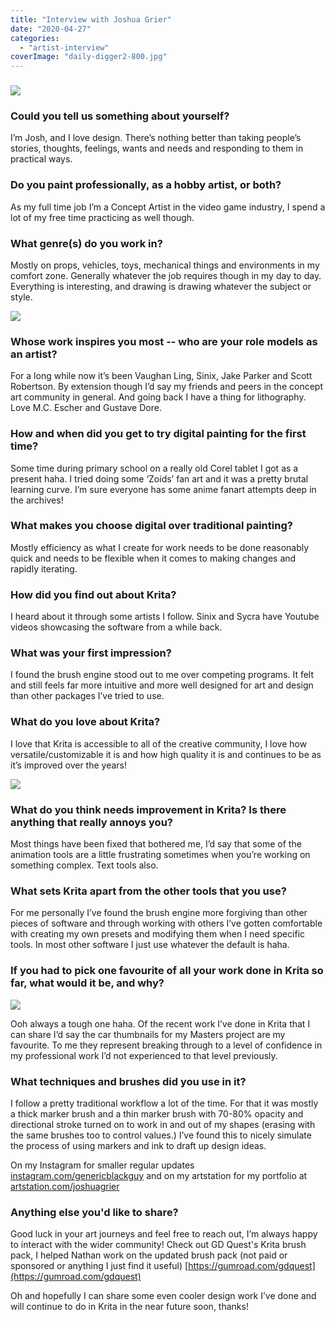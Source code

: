 ```yaml
---
title: "Interview with Joshua Grier"
date: "2020-04-27"
categories: 
  - "artist-interview"
coverImage: "daily-digger2-800.jpg"
---
```


### ![](../images/daily-digger2-800.jpg)

### Could you tell us something about yourself?

I’m Josh, and I love design. There’s nothing better than taking people’s stories, thoughts, feelings, wants and needs and responding to them in practical ways.

### Do you paint professionally, as a hobby artist, or both?

As my full time job I’m a Concept Artist in the video game industry, I spend a lot of my free time practicing as well though.

### What genre(s) do you work in?

Mostly on props, vehicles, toys, mechanical things and environments in my comfort zone. Generally whatever the job requires though in my day to day. Everything is interesting, and drawing is drawing whatever the subject or style.

![](../images/15-800.png)

### Whose work inspires you most -- who are your role models as an artist?

For a long while now it’s been Vaughan Ling, Sinix, Jake Parker and Scott Robertson. By extension though I’d say my friends and peers in the concept art community in general. And going back I have a thing for lithography. Love M.C. Escher and Gustave Dore.

### How and when did you get to try digital painting for the first time?

Some time during primary school on a really old Corel tablet I got as a present haha. I tried doing some ‘Zoids’ fan art and it was a pretty brutal learning curve. I’m sure everyone has some anime fanart attempts deep in the archives!

### What makes you choose digital over traditional painting?

Mostly efficiency as what I create for work needs to be done reasonably quick and needs to be flexible when it comes to making changes and rapidly iterating.

### How did you find out about Krita?

I heard about it through some artists I follow. Sinix and Sycra have Youtube videos showcasing the software from a while back.

### What was your first impression?

I found the brush engine stood out to me over competing programs. It felt and still feels far more intuitive and more well designed for art and design than other packages I’ve tried to use.

### What do you love about Krita?

I love that Krita is accessible to all of the creative community, I love how versatile/customizable it is and how high quality it is and continues to be as it’s improved over the years!

![](../images/1-800.jpeg)

### What do you think needs improvement in Krita? Is there anything that really annoys you?

Most things have been fixed that bothered me, I’d say that some of the animation tools are a little frustrating sometimes when you’re working on something complex. Text tools also.

### What sets Krita apart from the other tools that you use?

For me personally I’ve found the brush engine more forgiving than other pieces of software and through working with others I’ve gotten comfortable with creating my own presets and modifying them when I need specific tools. In most other software I just use whatever the default is haha.

### If you had to pick one favourite of all your work done in Krita so far, what would it be, and why?

![](../images/16-800.png)

Ooh always a tough one haha. Of the recent work I’ve done in Krita that I can share I’d say the car thumbnails for my Masters project are my favourite. To me they represent breaking through to a level of confidence in my professional work I’d not experienced to that level previously.

### What techniques and brushes did you use in it?

I follow a pretty traditional workflow a lot of the time. For that it was mostly a thick marker brush and a thin marker brush with 70-80% opacity and directional stroke turned on to work in and out of my shapes (erasing with the same brushes too to control values.) I’ve found this to nicely simulate the process of using markers and ink to draft up design ideas.

On my Instagram for smaller regular updates [instagram.com/genericblackguy](https://instagram.com/genericblackguy) and on my artstation for my portfolio at [artstation.com/joshuagrier](https://artstation.com/joshuagrier)

### Anything else you'd like to share?

Good luck in your art journeys and feel free to reach out, I’m always happy to interact with the wider community! Check out GD Quest's Krita brush pack, I helped Nathan work on the updated brush pack (not paid or sponsored or anything I just find it useful) [https://gumroad.com/gdquest](https://gumroad.com/gdquest)

Oh and hopefully I can share some even cooler design work I’ve done and will continue to do in Krita in the near future soon, thanks!
